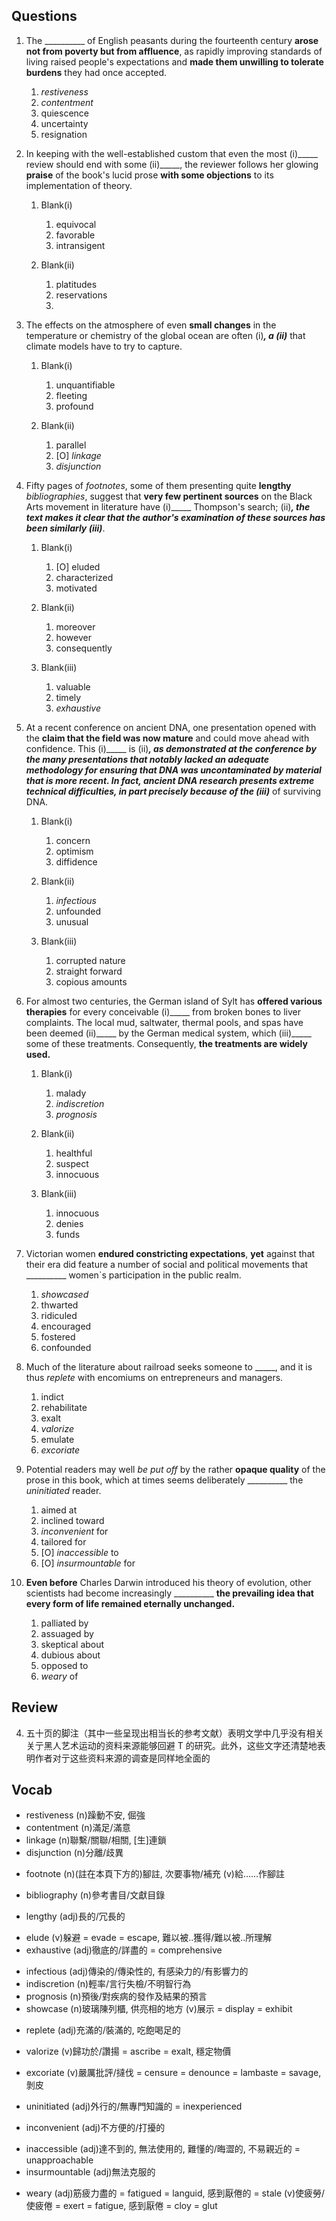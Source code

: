 ## Questions

1. The __________ of English peasants during the fourteenth century **arose not from poverty but from affluence**, as rapidly improving standards of living raised people's expectations and **made them unwilling to tolerate burdens** they had once accepted.
	1. *restiveness*
	1. *contentment*
	1. quiescence
	1. uncertainty
	1. resignation

2. In keeping with the well-established custom that even the most (i)_____ review should end with some (ii)_____, the reviewer follows her glowing **praise** of the book's lucid prose **with some objections** to its implementation of theory.
	1. Blank(i)
		1. equivocal
		1. favorable
		1. intransigent
	
	2. Blank(ii)
		1. platitudes
		1. reservations
		1. 
		
3. The effects on the atmosphere of even **small changes** in the temperature or chemistry of the global ocean are often (i)_____, a (ii)_____ that climate models have to try to capture.
	1. Blank(i)
		1. unquantifiable
		1. fleeting
		1. profound
	
	2. Blank(ii)
		1. parallel
		1. [O] *linkage*
		1. *disjunction*

4. Fifty pages of *footnotes*, some of them presenting quite **lengthy** *bibliographies*, suggest that **very few pertinent sources** on the Black Arts movement in literature have (i)_____ Thompson's search; (ii)_____, the text **makes it clear** that the author's examination of these sources has been **similarly** (iii)_____.
	1. Blank(i)
		1. [O] eluded
		1. characterized
		1. motivated
	
	2. Blank(ii)
		1. moreover
		1. however
		1. consequently
	
	3. Blank(iii)
		1. valuable
		1. timely
		1. *exhaustive*

5. At a recent conference on ancient DNA, one presentation opened with the **claim that the field was now mature** and could move ahead with confidence. This (i)_____ is (ii)_____, as demonstrated at the conference by the many presentations that notably l**acked an adequate methodology for ensuring that DNA was uncontaminated** by material that is more recent. In fact, ancient DNA research presents extreme technical difficulties, in part precisely because of the (iii)_____ of surviving DNA.
	1. Blank(i)
		1. concern
		1. optimism
		1. diffidence
	
	2. Blank(ii)
		1. *infectious*
		1. unfounded
		1. unusual
	
	3. Blank(iii)
		1. corrupted nature
		1. straight forward
		1. copious amounts

6. For almost two centuries, the German island of Sylt has **offered various therapies** for every conceivable (i)_____ from broken bones to liver complaints. The local mud, saltwater, thermal pools, and spas have been deemed (ii)_____ by the German medical system, which (iii)_____ some of these treatments. Consequently, **the treatments are widely used.**
	1. Blank(i)
		1. malady
		1. *indiscretion*
		1. *prognosis*
	
	2. Blank(ii)
		1. healthful
		1. suspect
		1. innocuous
	
	3. Blank(iii)
		1. innocuous
		1. denies
		1. funds

7. Victorian women **endured constricting expectations**, **yet** against that their era did feature a number of social and political movements that __________ women`s participation in the public realm.
	1. *showcased*
	1. thwarted
	1. ridiculed
	1. encouraged
	1. fostered
	1. confounded

8. Much of the literature about railroad seeks someone to _____, and it is thus *replete* with encomiums on entrepreneurs and managers.
	1. indict
	1. rehabilitate
	1. exalt
	1. *valorize*
	1. emulate
	1. *excoriate*

9. Potential readers may well *be put off* by the rather **opaque quality** of the prose in this book, which at times seems deliberately __________ the *uninitiated* reader.
	1. aimed at
	1. inclined toward
	1. *inconvenient* for
	1. tailored for
	1. [O] *inaccessible* to
	1. [O] *insurmountable* for

10. **Even before** Charles Darwin introduced his theory of evolution, other scientists had become increasingly __________ **the prevailing idea that every form of life remained eternally unchanged.**
	1. palliated by
	1. assuaged by
	1. skeptical about
	1. dubious about
	1. opposed to
	1. *weary* of

## Review
4. 五十页的脚注（其中一些呈现出相当长的参考文献）表明文学中几乎没有相关关亍黑人艺术运动的资料来源能够回避 T 的研究。此外，这些文字还清楚地表明作者对亍这些资料来源的调查是同样地全面的

## Vocab
+ restiveness (n)躁動不安, 倔強
+ contentment (n)滿足/滿意 
+ linkage (n)聯繫/關聯/相關, [生]連鎖
+ disjunction (n)分離/歧異
- footnote (n)(註在本頁下方的)腳註, 次要事物/補充 (v)給……作腳註
* bibliography (n)參考書目/文獻目錄
- lengthy (adj)長的/冗長的
+ elude (v)躲避 = evade = escape, 難以被..獲得/難以被..所理解 
+ exhaustive (adj)徹底的/詳盡的 = comprehensive 
- infectious (adj)傳染的/傳染性的, 有感染力的/有影響力的
- indiscretion (n)輕率/言行失檢/不明智行為
- prognosis (n)預後/對疾病的發作及結果的預言
- showcase (n)玻璃陳列櫃, 供亮相的地方 (v)展示 = display = exhibit
+ replete (adj)充滿的/裝滿的, 吃飽喝足的
- valorize (v)歸功於/讚揚 = ascribe = exalt, 穩定物價
+ excoriate (v)嚴厲批評/撻伐 = censure = denounce = lambaste = savage, 剝皮
* uninitiated (adj)外行的/無專門知識的 = inexperienced
- inconvenient (adj)不方便的/打擾的
+ inaccessible (adj)達不到的, 無法使用的, 難懂的/晦澀的, 不易親近的 = unapproachable
+ insurmountable (adj)無法克服的
* weary (adj)筋疲力盡的 = fatigued = languid, 感到厭倦的 = stale (v)使疲勞/使疲倦 = exert = fatigue, 感到厭倦 = cloy = glut
